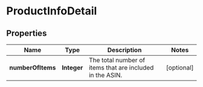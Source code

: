 # ProductInfoDetail

## Properties
Name | Type | Description | Notes
------------ | ------------- | ------------- | -------------
**numberOfItems** | **Integer** | The total number of items that are included in the ASIN. |  [optional]
